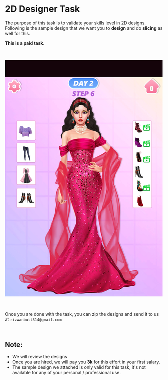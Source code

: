 # 2D Designer Task

The purpose of this task is to validate your skills level in 2D designs. Following is the sample design that we want you to **design** and do **slicing** as well for this.

**This is a paid task.**

<br>

![Alt text](./dressup.jpg?raw=true "Dressup Design Sample")

<br>

Once you are done with the task, you can zip the designs and send it to us at `rizwanbutt314@gmail.com`

<br> 

## Note: 
* We will review the designs
* Once you are hired, we will pay you **3k** for this effort in your first salary.
* The sample design we attached is only valid for this task, it's not available for any of your personal / professional use.
